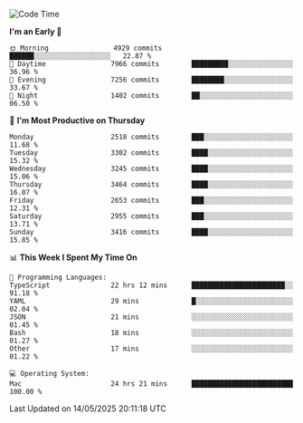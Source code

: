 <!--START_SECTION:waka-->
![Code Time](http://img.shields.io/badge/Code%20Time-5%2C074%20hrs%2034%20mins-blue)

**I'm an Early 🐤** 

```text
🌞 Morning                4929 commits        ██████░░░░░░░░░░░░░░░░░░░   22.87 % 
🌆 Daytime                7966 commits        █████████░░░░░░░░░░░░░░░░   36.96 % 
🌃 Evening                7256 commits        ████████░░░░░░░░░░░░░░░░░   33.67 % 
🌙 Night                  1402 commits        ██░░░░░░░░░░░░░░░░░░░░░░░   06.50 % 
```
📅 **I'm Most Productive on Thursday** 

```text
Monday                   2518 commits        ███░░░░░░░░░░░░░░░░░░░░░░   11.68 % 
Tuesday                  3302 commits        ████░░░░░░░░░░░░░░░░░░░░░   15.32 % 
Wednesday                3245 commits        ████░░░░░░░░░░░░░░░░░░░░░   15.06 % 
Thursday                 3464 commits        ████░░░░░░░░░░░░░░░░░░░░░   16.07 % 
Friday                   2653 commits        ███░░░░░░░░░░░░░░░░░░░░░░   12.31 % 
Saturday                 2955 commits        ███░░░░░░░░░░░░░░░░░░░░░░   13.71 % 
Sunday                   3416 commits        ████░░░░░░░░░░░░░░░░░░░░░   15.85 % 
```


📊 **This Week I Spent My Time On** 

```text
💬 Programming Languages: 
TypeScript               22 hrs 12 mins      ███████████████████████░░   91.18 % 
YAML                     29 mins             █░░░░░░░░░░░░░░░░░░░░░░░░   02.04 % 
JSON                     21 mins             ░░░░░░░░░░░░░░░░░░░░░░░░░   01.45 % 
Bash                     18 mins             ░░░░░░░░░░░░░░░░░░░░░░░░░   01.27 % 
Other                    17 mins             ░░░░░░░░░░░░░░░░░░░░░░░░░   01.22 % 

💻 Operating System: 
Mac                      24 hrs 21 mins      █████████████████████████   100.00 % 
```


 Last Updated on 14/05/2025 20:11:18 UTC
<!--END_SECTION:waka-->
